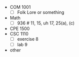 - COM 1001
	- [ ] Folk Lore or something
- Math
	- [ ] 936 # 11, 15, uh 17, 25(a), (c)
- CPE 1500
- CSC 1110
	 - [ ] exercise 8
	 - [ ] lab 9
- other